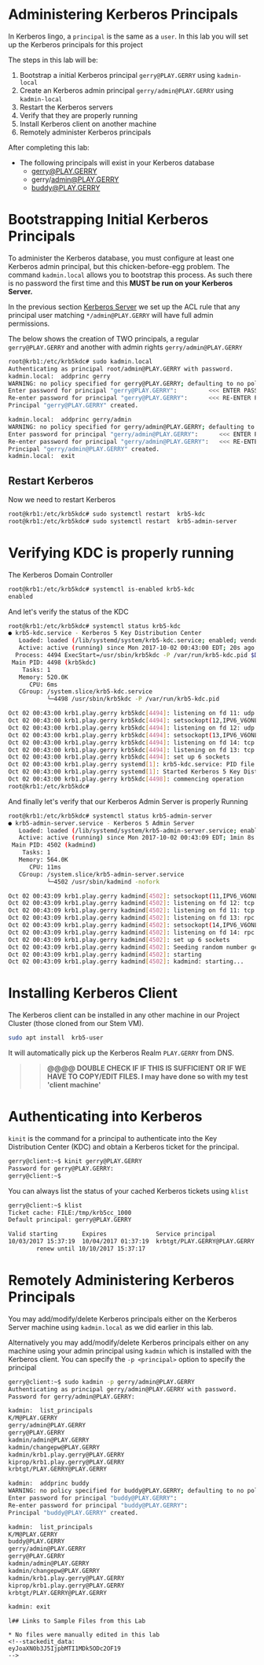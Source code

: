 # Administering Kerberos Principals

In Kerberos lingo, a ```principal``` is the same as a  ```user```.       In this lab you will set up the Kerberos principals for this project

The steps in this lab will be:

1. Bootstrap a initial Kerberos principal `gerry@PLAY.GERRY` using `kadmin-local`
2. Create an Kerberos admin principal `gerry/admin@PLAY.GERRY` using `kadmin-local`
3. Restart the Kerberos servers
4. Verify that they are properly running
5. Install Kerberos client on another machine
6. Remotely administer Kerberos principals

After completing this lab:

* The following principals will exist in your Kerberos database
	* gerry@PLAY.GERRY
	* gerry/admin@PLAY.GERRY
	* buddy@PLAY.GERRY

# Bootstrapping Initial Kerberos Principals

To administer the Kerberos database, you must configure at least one Kerberos admin principal, but this chicken-before-egg problem. The command  `kadmin.local` allows you to bootstrap this process.  As such there is no password the first time and this **MUST be run on your Kerberos Server.**   

In the previous section  [Kerberos Server](kerberosServer.md) we set up the ACL rule that any principal user matching  ``*/admin@PLAY.GERRY`` will have full admin permissions. 

The below shows the creation of TWO principals, a regular `gerry@PLAY.GERRY` and another with admin rights  `gerry/admin@PLAY.GERRY` 

``` bash
root@krb1:/etc/krb5kdc# sudo kadmin.local
Authenticating as principal root/admin@PLAY.GERRY with password.
kadmin.local:  addprinc gerry
WARNING: no policy specified for gerry@PLAY.GERRY; defaulting to no policy
Enter password for principal "gerry@PLAY.GERRY":         <<< ENTER PASSWORD >>>
Re-enter password for principal "gerry@PLAY.GERRY":		 <<< RE-ENTER PASSWORD >>>
Principal "gerry@PLAY.GERRY" created.

kadmin.local:  addprinc gerry/admin
WARNING: no policy specified for gerry/admin@PLAY.GERRY; defaulting to no policy
Enter password for principal "gerry/admin@PLAY.GERRY":		<<< ENTER PASSWORD >>>
Re-enter password for principal "gerry/admin@PLAY.GERRY":	<<< RE-ENTER PASSWORD >>>
Principal "gerry/admin@PLAY.GERRY" created.
kadmin.local:  exit
```

## Restart Kerberos

Now we need to restart Kerberos 

``` bash 
root@krb1:/etc/krb5kdc# sudo systemctl restart  krb5-kdc
root@krb1:/etc/krb5kdc# sudo systemctl restart  krb5-admin-server
``` 

#  Verifying KDC is properly running

The Kerberos Domain Controller

``` bash
root@krb1:/etc/krb5kdc# systemctl is-enabled krb5-kdc
enabled
```
And let's verify the status of the KDC

``` bash
root@krb1:/etc/krb5kdc# systemctl status krb5-kdc
● krb5-kdc.service - Kerberos 5 Key Distribution Center
   Loaded: loaded (/lib/systemd/system/krb5-kdc.service; enabled; vendor preset: enabled)
   Active: active (running) since Mon 2017-10-02 00:43:00 EDT; 20s ago
  Process: 4494 ExecStart=/usr/sbin/krb5kdc -P /var/run/krb5-kdc.pid $DAEMON_ARGS (code=exited, status=0/SUCCESS)
 Main PID: 4498 (krb5kdc)
    Tasks: 1
   Memory: 520.0K
      CPU: 6ms
   CGroup: /system.slice/krb5-kdc.service
           └─4498 /usr/sbin/krb5kdc -P /var/run/krb5-kdc.pid

Oct 02 00:43:00 krb1.play.gerry krb5kdc[4494]: listening on fd 11: udp ::.88 (pktinfo)
Oct 02 00:43:00 krb1.play.gerry krb5kdc[4494]: setsockopt(12,IPV6_V6ONLY,1) worked
Oct 02 00:43:00 krb1.play.gerry krb5kdc[4494]: listening on fd 12: udp ::.750 (pktinfo)
Oct 02 00:43:00 krb1.play.gerry krb5kdc[4494]: setsockopt(13,IPV6_V6ONLY,1) worked
Oct 02 00:43:00 krb1.play.gerry krb5kdc[4494]: listening on fd 14: tcp 0.0.0.0.88
Oct 02 00:43:00 krb1.play.gerry krb5kdc[4494]: listening on fd 13: tcp ::.88
Oct 02 00:43:00 krb1.play.gerry krb5kdc[4494]: set up 6 sockets
Oct 02 00:43:00 krb1.play.gerry systemd[1]: krb5-kdc.service: PID file /var/run/krb5-kdc.pid not readable (yet?) after start: No such
Oct 02 00:43:00 krb1.play.gerry systemd[1]: Started Kerberos 5 Key Distribution Center.
Oct 02 00:43:00 krb1.play.gerry krb5kdc[4498]: commencing operation
root@krb1:/etc/krb5kdc#
```
And finally let's verify that our Kerberos Admin Server is properly Running

``` bash
root@krb1:/etc/krb5kdc# systemctl status krb5-admin-server
● krb5-admin-server.service - Kerberos 5 Admin Server
   Loaded: loaded (/lib/systemd/system/krb5-admin-server.service; enabled; vendor preset: enabled)
   Active: active (running) since Mon 2017-10-02 00:43:09 EDT; 1min 8s ago
 Main PID: 4502 (kadmind)
    Tasks: 1
   Memory: 564.0K
      CPU: 11ms
   CGroup: /system.slice/krb5-admin-server.service
           └─4502 /usr/sbin/kadmind -nofork

Oct 02 00:43:09 krb1.play.gerry kadmind[4502]: setsockopt(11,IPV6_V6ONLY,1) worked
Oct 02 00:43:09 krb1.play.gerry kadmind[4502]: listening on fd 12: tcp 0.0.0.0.464
Oct 02 00:43:09 krb1.play.gerry kadmind[4502]: listening on fd 11: tcp ::.464
Oct 02 00:43:09 krb1.play.gerry kadmind[4502]: listening on fd 13: rpc 0.0.0.0.749
Oct 02 00:43:09 krb1.play.gerry kadmind[4502]: setsockopt(14,IPV6_V6ONLY,1) worked
Oct 02 00:43:09 krb1.play.gerry kadmind[4502]: listening on fd 14: rpc ::.749
Oct 02 00:43:09 krb1.play.gerry kadmind[4502]: set up 6 sockets
Oct 02 00:43:09 krb1.play.gerry kadmind[4502]: Seeding random number generator
Oct 02 00:43:09 krb1.play.gerry kadmind[4502]: starting
Oct 02 00:43:09 krb1.play.gerry kadmind[4502]: kadmind: starting...
```

# Installing Kerberos Client

The Kerberos client can be installed in any other machine in our Project Cluster (those cloned from our Stem VM).  

``` bash
sudo apt install  krb5-user
```
It will automatically pick up the Kerberos Realm `PLAY.GERRY` from DNS. 

>>**@@@@ DOUBLE CHECK IF IF THIS IS SUFFICIENT OR IF WE HAVE TO COPY/EDIT FILES.  I may have done so with my test 'client machine'**

# Authenticating into Kerberos

`kinit` is the command for a principal to authenticate into the Key Distribution Center (KDC) and obtain a Kerberos ticket for the principal.   

``` bash
gerry@client:~$ kinit gerry@PLAY.GERRY
Password for gerry@PLAY.GERRY:
gerry@client:~$
```

You can always list the status of your cached Kerberos tickets using `klist`

```bash
gerry@client:~$ klist
Ticket cache: FILE:/tmp/krb5cc_1000
Default principal: gerry@PLAY.GERRY

Valid starting       Expires              Service principal
10/03/2017 15:37:19  10/04/2017 01:37:19  krbtgt/PLAY.GERRY@PLAY.GERRY
        renew until 10/10/2017 15:37:17
```

# Remotely Administering Kerberos Principals

You may add/modify/delete Kerberos principals either on the Kerberos Server machine using `kadmin.local` as we did earlier in this lab.

Alternatively you may add/modify/delete Kerberos principals either on any machine using your admin principal using `kadmin` which is installed with the Kerberos client. You can specify the `-p <principal>` option to specify the principal

``` bash
gerry@client:~$ sudo kadmin -p gerry/admin@PLAY.GERRY
Authenticating as principal gerry/admin@PLAY.GERRY with password.
Password for gerry/admin@PLAY.GERRY:

kadmin:  list_principals
K/M@PLAY.GERRY
gerry/admin@PLAY.GERRY
gerry@PLAY.GERRY
kadmin/admin@PLAY.GERRY
kadmin/changepw@PLAY.GERRY
kadmin/krb1.play.gerry@PLAY.GERRY
kiprop/krb1.play.gerry@PLAY.GERRY
krbtgt/PLAY.GERRY@PLAY.GERRY

kadmin:  addprinc buddy
WARNING: no policy specified for buddy@PLAY.GERRY; defaulting to no policy
Enter password for principal "buddy@PLAY.GERRY":
Re-enter password for principal "buddy@PLAY.GERRY":
Principal "buddy@PLAY.GERRY" created.

kadmin:  list_principals
K/M@PLAY.GERRY
buddy@PLAY.GERRY
gerry/admin@PLAY.GERRY
gerry@PLAY.GERRY
kadmin/admin@PLAY.GERRY
kadmin/changepw@PLAY.GERRY
kadmin/krb1.play.gerry@PLAY.GERRY
kiprop/krb1.play.gerry@PLAY.GERRY
krbtgt/PLAY.GERRY@PLAY.GERRY

kadmin: exit
```
```
l## Links to Sample Files from this Lab

* No files were manually edited in this lab
<!--stackedit_data:
eyJoaXN0b3J5IjpbMTI1MDk5ODc2OF19
-->